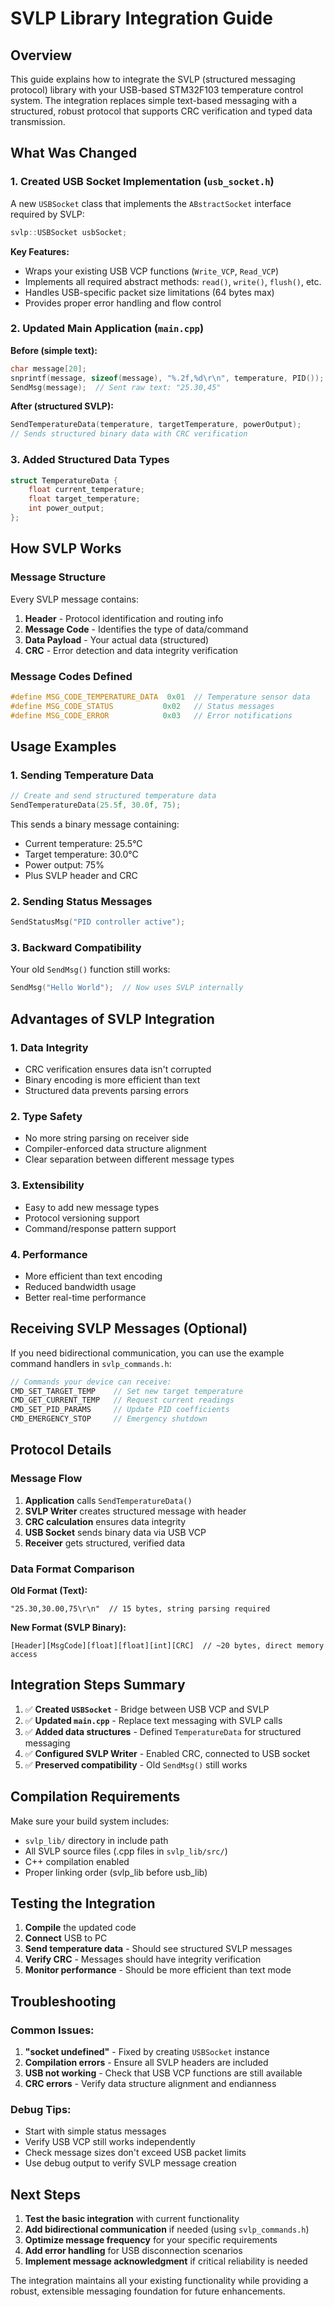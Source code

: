 # SVLP Library Integration Guide

## Overview

This guide explains how to integrate the SVLP (structured messaging protocol) library with your USB-based STM32F103 temperature control system. The integration replaces simple text-based messaging with a structured, robust protocol that supports CRC verification and typed data transmission.

## What Was Changed

### 1. Created USB Socket Implementation (`usb_socket.h`)

A new `USBSocket` class that implements the `ABstractSocket` interface required by SVLP:

```cpp
svlp::USBSocket usbSocket;
```

**Key Features:**
- Wraps your existing USB VCP functions (`Write_VCP`, `Read_VCP`)
- Implements all required abstract methods: `read()`, `write()`, `flush()`, etc.
- Handles USB-specific packet size limitations (64 bytes max)
- Provides proper error handling and flow control

### 2. Updated Main Application (`main.cpp`)

**Before (simple text):**
```cpp
char message[20];
snprintf(message, sizeof(message), "%.2f,%d\r\n", temperature, PID());
SendMsg(message);  // Sent raw text: "25.30,45"
```

**After (structured SVLP):**
```cpp
SendTemperatureData(temperature, targetTemperature, powerOutput);
// Sends structured binary data with CRC verification
```

### 3. Added Structured Data Types

```cpp
struct TemperatureData {
    float current_temperature;
    float target_temperature;
    int power_output;
};
```

## How SVLP Works

### Message Structure
Every SVLP message contains:
1. **Header** - Protocol identification and routing info
2. **Message Code** - Identifies the type of data/command
3. **Data Payload** - Your actual data (structured)
4. **CRC** - Error detection and data integrity verification

### Message Codes Defined
```cpp
#define MSG_CODE_TEMPERATURE_DATA  0x01  // Temperature sensor data
#define MSG_CODE_STATUS           0x02   // Status messages
#define MSG_CODE_ERROR            0x03   // Error notifications
```

## Usage Examples

### 1. Sending Temperature Data
```cpp
// Create and send structured temperature data
SendTemperatureData(25.5f, 30.0f, 75);
```

This sends a binary message containing:
- Current temperature: 25.5°C
- Target temperature: 30.0°C  
- Power output: 75%
- Plus SVLP header and CRC

### 2. Sending Status Messages
```cpp
SendStatusMsg("PID controller active");
```

### 3. Backward Compatibility
Your old `SendMsg()` function still works:
```cpp
SendMsg("Hello World");  // Now uses SVLP internally
```

## Advantages of SVLP Integration

### 1. **Data Integrity**
- CRC verification ensures data isn't corrupted
- Binary encoding is more efficient than text
- Structured data prevents parsing errors

### 2. **Type Safety**
- No more string parsing on receiver side
- Compiler-enforced data structure alignment
- Clear separation between different message types

### 3. **Extensibility**
- Easy to add new message types
- Protocol versioning support
- Command/response pattern support

### 4. **Performance**
- More efficient than text encoding
- Reduced bandwidth usage
- Better real-time performance

## Receiving SVLP Messages (Optional)

If you need bidirectional communication, you can use the example command handlers in `svlp_commands.h`:

```cpp
// Commands your device can receive:
CMD_SET_TARGET_TEMP    // Set new target temperature
CMD_GET_CURRENT_TEMP   // Request current readings
CMD_SET_PID_PARAMS     // Update PID coefficients
CMD_EMERGENCY_STOP     // Emergency shutdown
```

## Protocol Details

### Message Flow
1. **Application** calls `SendTemperatureData()`
2. **SVLP Writer** creates structured message with header
3. **CRC calculation** ensures data integrity
4. **USB Socket** sends binary data via USB VCP
5. **Receiver** gets structured, verified data

### Data Format Comparison

**Old Format (Text):**
```
"25.30,30.00,75\r\n"  // 15 bytes, string parsing required
```

**New Format (SVLP Binary):**
```
[Header][MsgCode][float][float][int][CRC]  // ~20 bytes, direct memory access
```

## Integration Steps Summary

1. ✅ **Created `USBSocket`** - Bridge between USB VCP and SVLP
2. ✅ **Updated `main.cpp`** - Replace text messaging with SVLP calls
3. ✅ **Added data structures** - Defined `TemperatureData` for structured messaging
4. ✅ **Configured SVLP Writer** - Enabled CRC, connected to USB socket
5. ✅ **Preserved compatibility** - Old `SendMsg()` still works

## Compilation Requirements

Make sure your build system includes:
- `svlp_lib/` directory in include path
- All SVLP source files (.cpp files in `svlp_lib/src/`)
- C++ compilation enabled
- Proper linking order (svlp_lib before usb_lib)

## Testing the Integration

1. **Compile** the updated code
2. **Connect** USB to PC
3. **Send temperature data** - Should see structured SVLP messages
4. **Verify CRC** - Messages should have integrity verification
5. **Monitor performance** - Should be more efficient than text mode

## Troubleshooting

### Common Issues:

1. **"socket undefined"** - Fixed by creating `USBSocket` instance
2. **Compilation errors** - Ensure all SVLP headers are included
3. **USB not working** - Check that USB VCP functions are still available
4. **CRC errors** - Verify data structure alignment and endianness

### Debug Tips:

- Start with simple status messages
- Verify USB VCP still works independently  
- Check message sizes don't exceed USB packet limits
- Use debug output to verify SVLP message creation

## Next Steps

1. **Test the basic integration** with current functionality
2. **Add bidirectional communication** if needed (using `svlp_commands.h`)
3. **Optimize message frequency** for your specific requirements
4. **Add error handling** for USB disconnection scenarios
5. **Implement message acknowledgment** if critical reliability is needed

The integration maintains all your existing functionality while providing a robust, extensible messaging foundation for future enhancements.